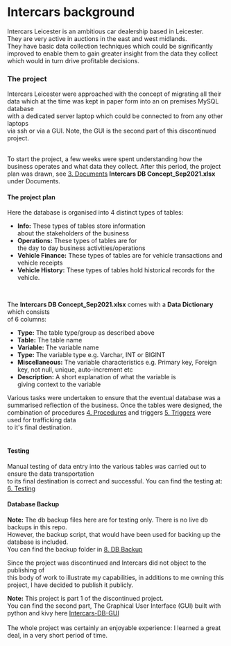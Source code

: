 <h1>Intercars background</h1>
<p>
Intercars Leicester is an ambitious car dealership based in Leicester.<br>
They are very active in auctions in the east and west midlands.<br>
They have basic data collection techniques which could be significantly<br>
improved to enable them to gain greater insight from the data they collect<br>
which would in turn drive profitable decisions.
</p>

<h3>The project</h3>
<p>
Intercars Leicester were approached with the concept of migrating all their<br>
data which at the time was kept in paper form into an on premises MySQL database<br>
with a dedicated server laptop which could be connected to from any other laptops<br>
via ssh or via a GUI. Note, the GUI is the second part of this discontinued project.<br><br>

To start the project, a few weeks were spent understanding how the<br>
business operates and what data they collect. After this period, the project<br>
plan was drawn, see <a href="https://github.com/ManunEbo/Intercars-DB/tree/master/Documents">3. Documents</a> <b>Intercars DB Concept_Sep2021.xlsx</b> under Documents.<br>

</p>


<h4>The project plan</h4>

<p>
Here the database is organised into 4 distinct types of tables: <br>

<ul>
<li> <b>Info:</b> These types of tables store information<br>about the stakeholders of the business</li>
<li> <b>Operations:</b> These types of tables are for<br>the day to day business activities/operations</li>
<li> <b>Vehicle Finance:</b> These types of tables are for vehicle transactions and vehicle receipts</li>
<li> <b>Vehicle History:</b> These types of tables hold historical records for the vehicle.</li>
</ul>
<br>

The <b>Intercars DB Concept_Sep2021.xlsx</b> comes with a <strong>Data Dictionary</strong> which consists<br>
of 6 columns:<br>

<ul>
<li> <strong>Type:</strong> The table type/group as described above</li>
<li> <strong>Table:</strong> The table name</li>
<li> <strong>Variable:</strong> The variable name</li>
<li> <strong>Type:</strong> The variable type e.g. Varchar, INT or BIGINT</li>
<li> <strong>Miscellaneous:</strong> The variable characteristics e.g. Primary key, Foreign key, not null, unique, auto-increment etc</li>
<li> <strong>Description:</strong> A short explanation of what the variable is<br>giving context to the variable</li>

</ul>

</p>

<p>
Various tasks were undertaken to ensure that the eventual database was a<br>
summarised reflection of the business. Once the tables were designed, the<br>
combination of procedures <a href="https://github.com/ManunEbo/Intercars-DB/tree/master/Procedures">4. Procedures</a>
 and triggers <a href="https://github.com/ManunEbo/Intercars-DB/tree/master/Triggers">5. Triggers</a> were used for trafficking data<br>
to it's final destination.<br><br>
</p>


<h4>Testing</h4>
<p>
Manual testing of data entry into the various tables was carried out to ensure the data transportation<br>
to its final destination is correct and successful. You can find the testing at: <a href="https://github.com/ManunEbo/Intercars-DB/tree/master/Testing">6. Testing</a>
</p>

<h4>Database Backup</h4>
<p>
<b>Note:</b> The db backup files here are for testing only. There is no live db backups in this repo.<br>
However, the backup script, that would have been used for backing up the database is included.<br>
You can find the backup folder in <a href="https://github.com/ManunEbo/Intercars-DB/tree/master/DB%20Backup">8. DB Backup</a>
</p>

<p>
Since the project was discontinued and Intercars did not object to the publishing of<br>
this body of work to illustrate my capabilities, in additions to me owning this project,
I have decided to publish it publicly.

<b>Note:</b> This project is part 1 of the discontinued project.<br>
You can find the second part, The Graphical User Interface (GUI) built with python and kivy here <a href="https://github.com/ManunEbo/Intercars-DB-GUI">Intercars-DB-GUI</a>
<br><br>
The whole project was certainly an enjoyable experience: I learned a great deal, in a very short period of time.

</p>


